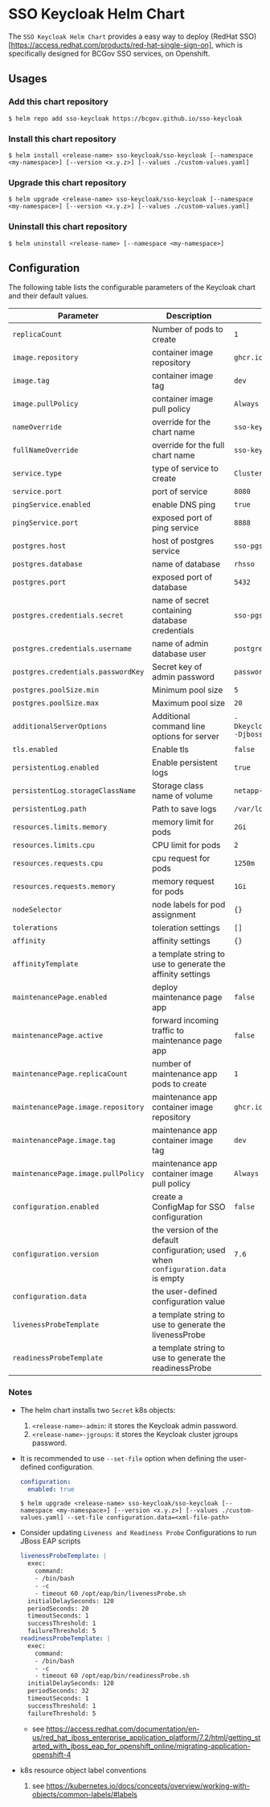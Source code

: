 # SSO Keycloak Helm Chart

The `SSO Keycloak Helm Chart` provides a easy way to deploy (RedHat SSO)[https://access.redhat.com/products/red-hat-single-sign-on], which is specifically designed for BCGov SSO services, on Openshift.

## Usages

### Add this chart repository

```console
$ helm repo add sso-keycloak https://bcgov.github.io/sso-keycloak
```

### Install this chart repository

```console
$ helm install <release-name> sso-keycloak/sso-keycloak [--namespace <my-namespace>] [--version <x.y.z>] [--values ./custom-values.yaml]
```

### Upgrade this chart repository

```console
$ helm upgrade <release-name> sso-keycloak/sso-keycloak [--namespace <my-namespace>] [--version <x.y.z>] [--values ./custom-values.yaml]
```

### Uninstall this chart repository

```console
$ helm uninstall <release-name> [--namespace <my-namespace>]
```

## Configuration

The following table lists the configurable parameters of the Keycloak chart and their default values.

| Parameter                          | Description                                                                       | Default                                                                                    |
| ---------------------------------- | --------------------------------------------------------------------------------- | ------------------------------------------------------------------------------------------ |
| `replicaCount`                     | Number of pods to create                                                          | `1`                                                                                        |
| `image.repository`                 | container image repository                                                        | `ghcr.io/bcgov/sso`                                                                        |
| `image.tag`                        | container image tag                                                               | `dev`                                                                                      |
| `image.pullPolicy`                 | container image pull policy                                                       | `Always`                                                                                   |
| `nameOverride`                     | override for the chart name                                                       | `sso-keycloak`                                                                             |
| `fullNameOverride`                 | override for the full chart name                                                  | `sso-keycloak`                                                                             |
| `service.type`                     | type of service to create                                                         | `ClusterIP`                                                                                |
| `service.port`                     | port of service                                                                   | `8080`                                                                                     |
| `pingService.enabled`              | enable DNS ping                                                                   | `true`                                                                                     |
| `pingService.port`                 | exposed port of ping service                                                      | `8888`                                                                                     |
| `postgres.host`                    | host of postgres service                                                          | `sso-pgsql-master`                                                                         |
| `postgres.database`                | name of database                                                                  | `rhsso`                                                                                    |
| `postgres.port`                    | exposed port of database                                                          | `5432`                                                                                     |
| `postgres.credentials.secret`      | name of secret containing database credentials                                    | `sso-pgsql`                                                                                |
| `postgres.credentials.username`    | name of admin database user                                                       | `postgres`                                                                                 |
| `postgres.credentials.passwordKey` | Secret key of admin password                                                      | `password-superuser`                                                                       |
| `postgres.poolSize.min`            | Minimum pool size                                                                 | `5`                                                                                        |
| `postgres.poolSize.max`            | Maximum pool size                                                                 | `20`                                                                                       |
| `additionalServerOptions`          | Additional command line options for server                                        | `-Dkeycloak.profile.feature.authorization=enabled -Djboss.persistent.log.dir=/var/log/eap` |
| `tls.enabled`                      | Enable tls                                                                        | `false`                                                                                    |
| `persistentLog.enabled`            | Enable persistent logs                                                            | `true`                                                                                     |
| `persistentLog.storageClassName`   | Storage class name of volume                                                      | `netapp-file-standard`                                                                     |
| `persistentLog.path`               | Path to save logs                                                                 | `/var/log/eap`                                                                             |
| `resources.limits.memory`          | memory limit for pods                                                             | `2Gi`                                                                                      |
| `resources.limits.cpu`             | CPU limit for pods                                                                | `2`                                                                                        |
| `resources.requests.cpu`           | cpu request for pods                                                              | `1250m`                                                                                    |
| `resources.requests.memory`        | memory request for pods                                                           | `1Gi`                                                                                      |
| `nodeSelector`                     | node labels for pod assignment                                                    | `{}`                                                                                       |
| `tolerations`                      | toleration settings                                                               | `[]`                                                                                       |
| `affinity`                         | affinity settings                                                                 | `{}`                                                                                       |
| `affinityTemplate`                 | a template string to use to generate the affinity settings                        |                                                                                            |
| `maintenancePage.enabled`          | deploy maintenance page app                                                       | `false`                                                                                    |
| `maintenancePage.active`           | forward incoming traffic to maintenance page app                                  | `false`                                                                                    |
| `maintenancePage.replicaCount`     | number of maintenance app pods to create                                          | `1`                                                                                        |
| `maintenancePage.image.repository` | maintenance app container image repository                                        | `ghcr.io/bcgov/sso-maintenance`                                                            |
| `maintenancePage.image.tag`        | maintenance app container image tag                                               | `dev`                                                                                      |
| `maintenancePage.image.pullPolicy` | maintenance app container image pull policy                                       | `Always`                                                                                   |
| `configuration.enabled`            | create a ConfigMap for SSO configuration                                          | `false`                                                                                    |
| `configuration.version`            | the version of the default configuration; used when `configuration.data` is empty | `7.6`                                                                                      |
| `configuration.data`               | the user-defined configuration value                                              |                                                                                            |
| `livenessProbeTemplate`            | a template string to use to generate the livenessProbe                            |                                                                                            |
| `readinessProbeTemplate`           | a template string to use to generate the readinessProbe                           |                                                                                            |

### Notes

- The helm chart installs two `Secret` k8s objects:

  1. `<release-name>-admin`: it stores the Keycloak admin password.
  2. `<release-name>-jgroups`: it stores the Keycloak cluster jgroups password.

- It is recommended to use `--set-file` option when defining the user-defined configuration.

  ```yaml
  configuration:
    enabled: true
  ```

  ```console
  $ helm upgrade <release-name> sso-keycloak/sso-keycloak [--namespace <my-namespace>] [--version <x.y.z>] [--values ./custom-values.yaml] --set-file configuration.data=<xml-file-path>
  ```

- Consider updating `Liveness and Readiness Probe` Configurations to run JBoss EAP scripts

  ```yaml
  livenessProbeTemplate: |
    exec:
      command:
      - /bin/bash
      - -c
      - timeout 60 /opt/eap/bin/livenessProbe.sh
    initialDelaySeconds: 120
    periodSeconds: 20
    timeoutSeconds: 1
    successThreshold: 1
    failureThreshold: 5
  readinessProbeTemplate: |
    exec:
      command:
      - /bin/bash
      - -c
      - timeout 60 /opt/eap/bin/readinessProbe.sh
    initialDelaySeconds: 120
    periodSeconds: 32
    timeoutSeconds: 1
    successThreshold: 1
    failureThreshold: 5
  ```

  - see https://access.redhat.com/documentation/en-us/red_hat_jboss_enterprise_application_platform/7.2/html/getting_started_with_jboss_eap_for_openshift_online/migrating-application-openshift-4

- k8s resource object label conventions
  1. see https://kubernetes.io/docs/concepts/overview/working-with-objects/common-labels/#labels
